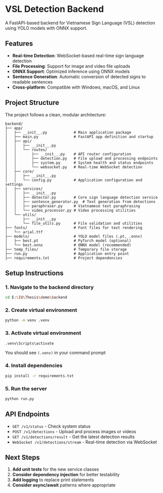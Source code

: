 # VSL Detection Backend

A FastAPI-based backend for Vietnamese Sign Language (VSL) detection using YOLO models with ONNX support.

## Features

-   **Real-time Detection**: WebSocket-based real-time sign language detection
-   **File Processing**: Support for image and video file uploads
-   **ONNX Support**: Optimized inference using ONNX models
-   **Sentence Generation**: Automatic conversion of detected signs to readable sentences
-   **Cross-platform**: Compatible with Windows, macOS, and Linux

## Project Structure

The project follows a clean, modular architecture:

```
backend/
├── app/
│   ├── __init__.py            # Main application package
│   ├── main.py                # FastAPI app definition and startup
│   ├── api/
│   │   ├── __init__.py
│   │   └── routes/
│   │       ├── __init__.py    # API router configuration
│   │       ├── detection.py   # File upload and processing endpoints
│   │       ├── system.py      # System health and status endpoints
│   │       └── websocket.py   # Real-time WebSocket detection
│   ├── core/
│   │   ├── __init__.py
│   │   └── config.py          # Application configuration and settings
│   ├── services/
│   │   ├── __init__.py
│   │   ├── detector.py        # Core sign language detection service
│   │   ├── sentence_generator.py  # Text generation from detections
│   │   ├── paraphraser.py     # Vietnamese text paraphrasing
│   │   └── video_processor.py # Video processing utilities
│   └── utils/
│       ├── __init__.py
│       └── file_utils.py      # File validation and utilities
├── fonts/                     # Font files for text rendering
│   └── arial.ttf
├── models/                    # YOLO model files (.pt, .onnx)
│   ├── best.pt                # PyTorch model (optional)
│   └── best.onnx              # ONNX model (recommended)
├── temp_files/                # Temporary file storage
├── run.py                     # Application entry point
├── requirements.txt           # Project dependencies
```

## Setup Instructions

### 1. Navigate to the backend directory

```bash
cd E:\IU\Thesis\demo\backend
```

### 2. Create virtual environment

```bash
python -m venv .venv
```

### 3. Activate virtual environment

```bash
.venv\Scripts\activate
```
You should see `(.venv)` in your command prompt

### 4. Install dependencies

```bash
pip install -r requirements.txt
```

### 5. Run the server

```bash
python run.py
```

## API Endpoints

-   `GET /v1/status` - Check system status
-   `POST /v1/detections` - Upload and process images or videos
-   `GET /v1/detections/result` - Get the latest detection results
-   `WebSocket /v1/detections/stream` - Real-time detection via WebSocket

## Next Steps

1. **Add unit tests** for the new service classes
2. **Consider dependency injection** for better testability
3. **Add logging** to replace print statements
4. **Consider async/await** patterns where appropriate
